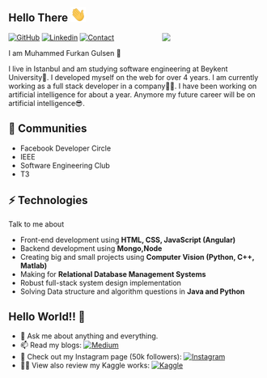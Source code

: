 <h2> Hello There <img src="https://raw.githubusercontent.com/ABSphreak/ABSphreak/master/gifs/Hi.gif" width="30px"></h2>

<img align='right' src='https://user-images.githubusercontent.com/5713670/87202985-820dcb80-c2b6-11ea-9f56-7ec461c497c3.gif' width='200"'>

[![GitHub](https://img.shields.io/badge/SUPPORT%20AT-GITHUB-blue?style=for-the-badge&logo=github)](https://github.com/Furkan-Gulsen) [![Linkedin](https://img.shields.io/badge/MY%20PROFILE-Linkedin-blue?style=for-the-badge&logo=github)](https://www.linkedin.com/in/muhammed-furkan-g%C3%BCl%C5%9Fen/) 
 [![Contact](https://img.shields.io/badge/CONTACT-GMAIL-yellow?style=for-the-badge&logo=gmail&logoColor=white)](mailto:m.furkangulsen@gmail.com)
 
I am Muhammed Furkan Gulsen 🧔

I live in Istanbul and am studying software engineering at Beykent University🏫. I developed myself on the web for over 4 years. I am currently working as a full stack developer  in a company👨‍💻. I have been working on artificial intelligence for about a year. Anymore my future career will be on artificial intelligence😎.
## 👯 Communities
- Facebook Developer Circle
- IEEE
- Software Engineering Club
- T3
## ⚡ Technologies
Talk to me about
- Front-end development using **HTML, CSS, JavaScript (Angular)**
- Backend development using **Mongo,Node**
- Creating big and small projects using **Computer Vision (Python, C++, Matlab)**
- Making for **Relational Database Management Systems**
- Robust full-stack system design implementation
- Solving Data structure and algorithm questions in **Java and Python**

## Hello World!! 🤔
- 💬 Ask me about anything and everything.
- 📫 Read my blogs: [![Medium](https://img.shields.io/badge/FOLLOW%20ME-MEDIUM-orange&logo=medium)](https://medium.com/@codeblogger)
- 🎯 Check out my Instagram page (50k followers): [![Instagram](https://img.shields.io/badge/FOLLOW%20ME-Instagram-green?style=for-the-badge&logo=instagram&logoColor=white)](https://www.instagram.com/codeblogger/)
- 💁‍♂️ View also review my Kaggle works: [![Kaggle](https://img.shields.io/badge/FOLLOW%20ME-Kaggle-red?style=for-the-badge&logo=kaggle&logoColor=white)](https://www.kaggle.com/codeblogger)
